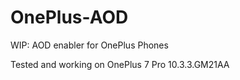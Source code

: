 # OnePlus-AOD
WIP: AOD enabler for OnePlus Phones

Tested and working on OnePlus 7 Pro 10.3.3.GM21AA
